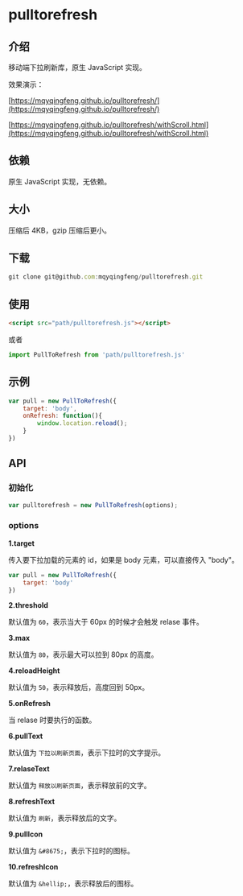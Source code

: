 # pulltorefresh

## 介绍

移动端下拉刷新库，原生 JavaScript 实现。

效果演示：

[https://mqyqingfeng.github.io/pulltorefresh/](https://mqyqingfeng.github.io/pulltorefresh/)

[https://mqyqingfeng.github.io/pulltorefresh/withScroll.html](https://mqyqingfeng.github.io/pulltorefresh/withScroll.html)

## 依赖

原生 JavaScript 实现，无依赖。

## 大小

压缩后 4KB，gzip 压缩后更小。

## 下载

```js
git clone git@github.com:mqyqingfeng/pulltorefresh.git
```

## 使用

```html
<script src="path/pulltorefresh.js"></script>
```

或者

```js
import PullToRefresh from 'path/pulltorefresh.js'
```

## 示例

```js
var pull = new PullToRefresh({
    target: 'body',
    onRefresh: function(){
        window.location.reload();
    }
})
```

## API

### 初始化

```js
var pulltorefresh = new PullToRefresh(options);
```

### options

**1.target**

传入要下拉加载的元素的 id，如果是 body 元素，可以直接传入 "body"。

```js
var pull = new PullToRefresh({
    target: 'body'
})
```

**2.threshold**

默认值为 `60`，表示当大于 60px 的时候才会触发 relase 事件。

**3.max**

默认值为 `80`，表示最大可以拉到 80px 的高度。

**4.reloadHeight**

默认值为 `50`，表示释放后，高度回到 50px。

**5.onRefresh**

当 relase 时要执行的函数。

**6.pullText**

默认值为 `下拉以刷新页面`，表示下拉时的文字提示。

**7.relaseText**

默认值为 `释放以刷新页面`，表示释放前的文字。

**8.refreshText**

默认值为 `刷新`，表示释放后的文字。

**9.pullIcon**

默认值为 `&#8675;`，表示下拉时的图标。

**10.refreshIcon**

默认值为 `&hellip;`，表示释放后的图标。
